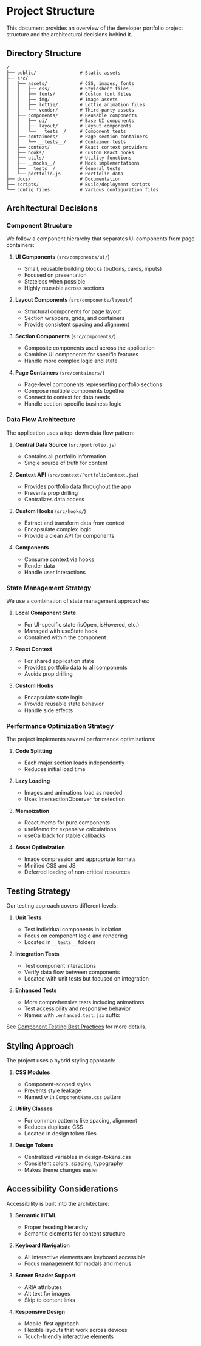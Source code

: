 # Project Structure

This document provides an overview of the developer portfolio project structure and the architectural decisions behind it.

## Directory Structure

```
/
├── public/                # Static assets
├── src/
│   ├── assets/            # CSS, images, fonts
│   │   ├── css/           # Stylesheet files
│   │   ├── fonts/         # Custom font files
│   │   ├── img/           # Image assets
│   │   ├── lottie/        # Lottie animation files
│   │   └── vendor/        # Third-party assets
│   ├── components/        # Reusable components
│   │   ├── ui/            # Base UI components
│   │   ├── layout/        # Layout components
│   │   └── __tests__/     # Component tests
│   ├── containers/        # Page section containers
│   │   └── __tests__/     # Container tests
│   ├── context/           # React context providers
│   ├── hooks/             # Custom React hooks
│   ├── utils/             # Utility functions
│   ├── __mocks__/         # Mock implementations
│   ├── __tests__/         # General tests
│   └── portfolio.js       # Portfolio data
├── docs/                  # Documentation
├── scripts/               # Build/deployment scripts
└── config files           # Various configuration files
```

## Architectural Decisions

### Component Structure

We follow a component hierarchy that separates UI components from page containers:

1. **UI Components** (`src/components/ui/`)
   - Small, reusable building blocks (buttons, cards, inputs)
   - Focused on presentation
   - Stateless when possible
   - Highly reusable across sections

2. **Layout Components** (`src/components/layout/`)
   - Structural components for page layout
   - Section wrappers, grids, and containers
   - Provide consistent spacing and alignment

3. **Section Components** (`src/components/`)
   - Composite components used across the application
   - Combine UI components for specific features
   - Handle more complex logic and state

4. **Page Containers** (`src/containers/`)
   - Page-level components representing portfolio sections
   - Compose multiple components together
   - Connect to context for data needs
   - Handle section-specific business logic

### Data Flow Architecture

The application uses a top-down data flow pattern:

1. **Central Data Source** (`src/portfolio.js`)
   - Contains all portfolio information
   - Single source of truth for content

2. **Context API** (`src/context/PortfolioContext.jsx`)
   - Provides portfolio data throughout the app
   - Prevents prop drilling
   - Centralizes data access

3. **Custom Hooks** (`src/hooks/`)
   - Extract and transform data from context
   - Encapsulate complex logic
   - Provide a clean API for components

4. **Components**
   - Consume context via hooks
   - Render data
   - Handle user interactions

### State Management Strategy

We use a combination of state management approaches:

1. **Local Component State**
   - For UI-specific state (isOpen, isHovered, etc.)
   - Managed with useState hook
   - Contained within the component

2. **React Context**
   - For shared application state
   - Provides portfolio data to all components
   - Avoids prop drilling

3. **Custom Hooks**
   - Encapsulate state logic
   - Provide reusable state behavior
   - Handle side effects

### Performance Optimization Strategy

The project implements several performance optimizations:

1. **Code Splitting**
   - Each major section loads independently
   - Reduces initial load time

2. **Lazy Loading**
   - Images and animations load as needed
   - Uses IntersectionObserver for detection

3. **Memoization**
   - React.memo for pure components
   - useMemo for expensive calculations
   - useCallback for stable callbacks

4. **Asset Optimization**
   - Image compression and appropriate formats
   - Minified CSS and JS
   - Deferred loading of non-critical resources

## Testing Strategy

Our testing approach covers different levels:

1. **Unit Tests**
   - Test individual components in isolation
   - Focus on component logic and rendering
   - Located in `__tests__` folders

2. **Integration Tests**
   - Test component interactions
   - Verify data flow between components
   - Located with unit tests but focused on integration

3. **Enhanced Tests**
   - More comprehensive tests including animations
   - Test accessibility and responsive behavior
   - Names with `.enhanced.test.jsx` suffix

See [Component Testing Best Practices](/docs/testing/component-testing-best-practices.md) for more details.

## Styling Approach

The project uses a hybrid styling approach:

1. **CSS Modules**
   - Component-scoped styles
   - Prevents style leakage
   - Named with `ComponentName.css` pattern

2. **Utility Classes**
   - For common patterns like spacing, alignment
   - Reduces duplicate CSS
   - Located in design token files

3. **Design Tokens**
   - Centralized variables in design-tokens.css
   - Consistent colors, spacing, typography
   - Makes theme changes easier

## Accessibility Considerations

Accessibility is built into the architecture:

1. **Semantic HTML**
   - Proper heading hierarchy
   - Semantic elements for content structure

2. **Keyboard Navigation**
   - All interactive elements are keyboard accessible
   - Focus management for modals and menus

3. **Screen Reader Support**
   - ARIA attributes
   - Alt text for images
   - Skip to content links

4. **Responsive Design**
   - Mobile-first approach
   - Flexible layouts that work across devices
   - Touch-friendly interactive elements